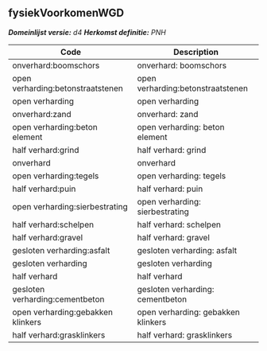## fysiekVoorkomenWGD

*__Domeinlijst versie:__ d4*
*__Herkomst definitie:__ PNH*

|__Code__ |__Description__	|
|	---	|	---	|
| onverhard:boomschors | onverhard: boomschors |
| open verharding:betonstraatstenen | open verharding:betonstraatstenen |
| open verharding | open verharding |
| onverhard:zand | onverhard: zand |
| open verharding:beton element | open verharding: beton element |
| half verhard:grind | half verhard: grind |
| onverhard | onverhard |
| open verharding:tegels | open verharding: tegels |
| half verhard:puin | half verhard: puin |
| open verharding:sierbestrating | open verharding: sierbestrating |
| half verhard:schelpen | half verhard: schelpen |
| half verhard:gravel | half verhard: gravel |
| gesloten verharding:asfalt | gesloten verharding: asfalt |
| gesloten verharding | gesloten verharding |
| half verhard | half verhard |
| gesloten verharding:cementbeton | gesloten verharding: cementbeton |
| open verharding:gebakken klinkers | open verharding: gebakken klinkers |
| half verhard:grasklinkers | half verhard: grasklinkers |
